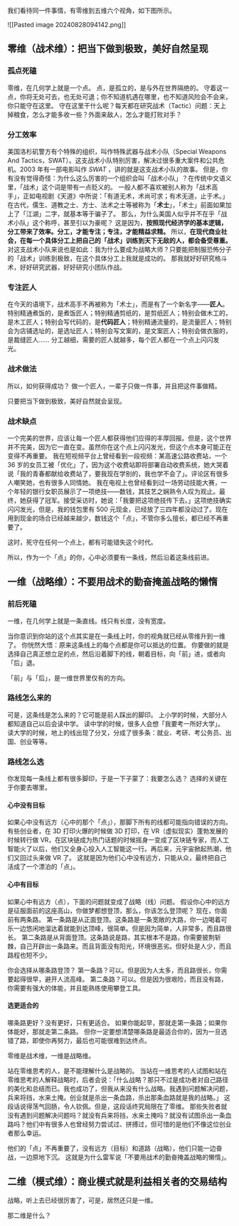 我们看待同一件事情，有零维到五维六个视角，如下图所示。

![[Pasted image 20240828094142.png]]

## 零维（战术维）：把当下做到极致，美好自然呈现

### 孤点死磕
零维，在几何学上就是一个点。
点，是孤立的，是与外在世界隔绝的。
守着这一点，你将无处可去，也无处可退；你不知道机遇在哪里，也不知道风险会不会来，你只能守在这里。
守在这里干什么呢？每天都在研究战术（Tactic）问题：天上掉粮食，怎么才能多收一些？外面来敌人，怎么才能打败对手？

### 分工效率
美国洛杉矶警方有个特殊的组织，叫作特殊武器与战术小队（Special Weapons And Tactics，SWAT）。这支战术小队特别厉害，解决过很多重大案件和公共危机。2003 年有一部电影叫作 _SWAT_ ，讲的就是这支战术小队的故事。
但是，你有没有觉得奇怪：为什么这么厉害的一个组织会叫「战术小队」？在传统中文语义里，「战术」这个词是带有一点贬义的。
一般人都不喜欢被别人称为「战术高手」，正如电视剧《天道》中所说：「有道无术，术尚可求；有术无道，止于术。」
在古代，儒生、道教之士、方士、法术之士等被称为「**术士**」，「术士」前面如果加上了「江湖」二字，就基本等于骗子了。
那么，为什么美国人似乎并不在乎「战术小队」这个称呼，甚至引以为豪呢？
这是因为，**按照现代经济学的基本逻辑，分工带来了效率。分工，才能专注；专注，才能精益求精。**
所以，**在现代商业社会，在每一个具体分工上把自己的「战术」训练到天下无敌的人，都会备受尊重。**
对这支战术小队来说也是如此：我为什么要成为战略大师？只要能把制服恐怖分子的「战术」训练到极致，在这个具体分工上我就是成功的。
那我就好好研究格斗术，好好研究武器，好好研究小团队作战。

### 专注匠人
在今天的语境下，战术高手不再被称为「术士」，而是有了一个新名字——**匠人**。
特别精通煮饭的，是煮饭匠人；特别精通剪纸的，是剪纸匠人；特别会做木工的，是木工匠人；特别会写代码的，是**代码匠人**；特别精通流量的，是流量匠人；特别会为店铺选址的，是选址匠人；特别会写文案的，是文案匠人；特别会做衣服的，是裁缝匠人……
分工越细，需要的匠人就越多，每个匠人都在一个点上闪闪发光。

### 战术做法
所以，如何获得成功？
做一个匠人，一辈子只做一件事，并且把这件事做精。

只要把当下做到极致，美好自然就会呈现。

### 战术缺点
一个完美的世界，应该让每一个匠人都获得他们应得的丰厚回报。但是，这个世界并不完美，因为它一直在变。虽然你在这个点上闪闪发光，但这个点本身可能正在变得不再重要。
我在短视频平台上曾经看到一段视频：某高速公路收费站，一个 36 岁的女员工被「优化」了，因为这个收费站即将部署自动收费系统，她大哭着说「我的青春都献给收费站了，要我现在学别的，我也学不会了」。评论区有很多人嘲笑她，也有很多人同情她。
我在电视上也曾经看到过一场劳动技能大赛，一个年轻的银行女职员展示了一项绝技——数钱，其技艺之娴熟令人叹为观止。最终，她获得了冠军。接受采访时，她说：「我要把这项绝技传下去。」这项绝技确实闪闪发光，但是，我的钱包里有 500 元现金，已经放了三四年都没动过了。现在用到现金的场合已经越来越少，数钱这个「点」，不管你多么擅长，都已经不再重要了。

这时，死守在任何一个点上，都有可能错失这个时代。

所以，作为一个「点」的你，心中必须要有一条线，然后沿着这条线前进。

## 一维（战略维）：不要用战术的勤奋掩盖战略的懒惰
### 前后死磕

一维，在几何学上就是一条直线。线只有长度，没有宽度。

当你意识到你站的这个点其实是在一条线上时，你的视角就已经从零维升到一维了。
你恍然大悟：原来这条线上的每个点都是你可以抵达的位置。
你要做的就是选择自己真正想立足的点，然后沿着脚下的线，朝着目标，向「前」进，或者向「后」退。

「前」与「后」，是一维世界里仅有的方向。

### 路线怎么来的
可是，这条线是怎么来的？它可能是前人踩出的脚印。
上小学的时候，大部分人都知道自己以后会读中学。
读中学的时候，很多人会想「我要考一所好大学」。
读大学的时候，地上的线出现了分叉，分成了很多条：就业、考研、考公务员、出国、创业等等。

### 路线怎么选
你发现每一条线上都有很多脚印，于是一下子蒙了：我要怎么选？
选择的关键在于你要去哪里。
#### 心中没有目标
如果心中没有远方（心中的那个「点」），那脚下所有的线都可能指向错误的方向。
有些创业者，在 3D 打印火爆的时候做 3D 打印，在 VR（虚拟现实）蓬勃发展的时候转行做 VR，在区块链成为热门话题的时候摇身一变成了区块链专家，而人工智能火了以后，他们又全身心投入人工智能这一行。再后来，元宇宙掀起热潮，他们又回过头来做 VR 了。
这就是因为他们心中没有远方，只能从众，最终把自己活成了一个漂泊的「点」。
#### 心中有目标
如果心中有远方（点），下面的问题就变成了战略（线）问题。
假设你心中的远方是征服面前的这座高山，你做梦都想登顶，那么，你该怎么登顶呢？
现在，你面前有两条路。
第一条路是从正面登顶。这条路是一条宽敞的大路，你一边喝着可乐一边悠闲地溜达着就能到达顶峰，很简单。但是因为简单，人非常多，而且路很长。
第二条路是从背面登顶。这条路说是路，其实根本不是路，你需要披荆斩棘，自己开辟出一条路来。而且背面没有阳光，环境很恶劣。但好处是人少，而且路程也短不少。

你会选择从哪条路登顶？
第一条路？可以。但是因为人太多，而且路很长，你需要起得很早，避开人流高峰。
第二条路？可以。但是因为很艰险，而且没有路，你需要有强大的体能，并且能熟练使用攀登工具。

#### 选更适合的
哪条路更好？没有更好，只有更适合。
如果你能起早，那就走第一条路；如果你体能好，那就走第二条路。
但你一定要想清楚哪条路是最适合你的，因为一旦选错了路，即使你再努力，最后也可能很难到达终点。

零维是战术维，一维是战略维。

站在零维思考的人，是不能理解什么是战略的。
当站在一维思考的人试图和站在零维思考的人解释战略时，后者会说：「什么战略？那只不过是成功者对自己路径的美化和总结而已。我也成功了，但我从来没有什么战略。我遇到问题解决问题，兵来将挡，水来土掩。创业就是杀出一条血路，杀出那条血路就是我的战略。」
这段话说得荡气回肠，令人钦佩。但是，这段话终究局限在了零维。
那些失败者就没有遇到问题解决问题吗？就没有兵来将挡，水来土掩吗？就没有试图杀出一条血路吗？他们中有很多人也曾经努力尝试过、拼搏过，但可惜的是他们不像这位创业者那么幸运。

他们的「点」不再重要了，没有远方（目标）和道路（战略），他们只能一边奋战，一边原地下沉。
这就是为什么雷军说「不要用战术的勤奋掩盖战略的懒惰」。

## 二维（模式维）：商业模式就是利益相关者的交易结构

战略，听上去已经很厉害了，可是，居然还只是一维。

那二维是什么？
